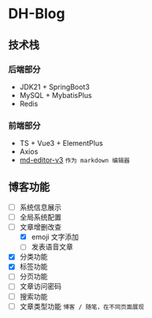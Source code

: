 # DH-Blog

## 技术栈

### 后端部分

- JDK21 + SpringBoot3
- MySQL + MybatisPlus
- Redis

### 前端部分

- TS + Vue3 + ElementPlus
- Axios
- [md-editor-v3](https://github.com/imzbf/md-editor-v3) `作为 markdown 编辑器`

## 博客功能
- [ ] 系统信息展示
- [ ] 全局系统配置
- [ ] 文章增删改查
  - [x] emoji 文字添加
  - [ ] 发表语音文章
- [x] 分类功能
- [x] 标签功能
- [ ] 分页功能
- [ ] 文章访问密码
- [ ] 搜索功能
- [ ] 文章类型功能 `博客 / 随笔，在不同页面展现`